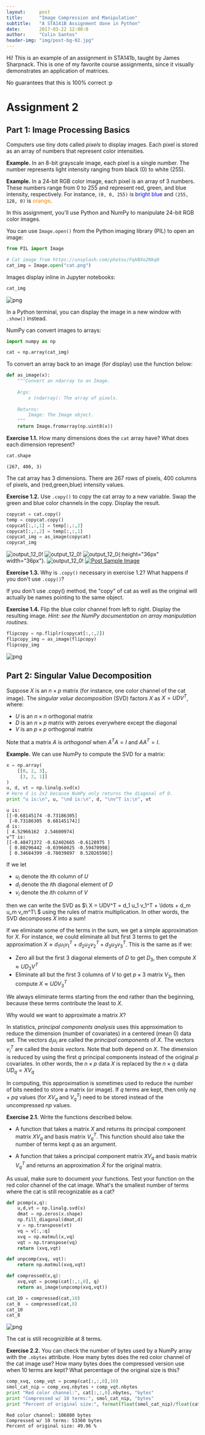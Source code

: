 ```yaml
---
layout:     post
title:      "Image Compression and Manipulation"
subtitle:   "A STA141B Assignment done in Python"
date:       2017-03-22 12:00:0
author:     "Colin Santos"
header-img: "img/post-bg-02.jpg"
---
```


Hi! This is an example of an assignment in STA141b, taught by James Sharpnack. This is one of my favorite course assignments, since it visually demonstrates an application of matrices. 

No guarantees that this is 100% correct :p

# Assignment 2

## Part 1: Image Processing Basics

Computers use tiny dots called _pixels_ to display images. Each pixel is stored as an array of numbers that represent color intensities.

__Example.__ In an 8-bit grayscale image, each pixel is a single number. The number represents light intensity ranging from black (0) to white (255).

__Example.__ In a 24-bit RGB color image, each pixel is an array of 3 numbers. These numbers range from 0 to 255 and represent red, green, and blue intensity, respectively. For instance, `(0, 0, 255)` is <span style="color:#00F">bright blue</span> and `(255, 128, 0)` is <span style="color:#FF8000">orange</span>.

In this assignment, you'll use Python and NumPy to manipulate 24-bit RGB color images.

You can use `Image.open()` from the Python imaging library (PIL) to open an image:


```python
from PIL import Image

# Cat image from https://unsplash.com/photos/FqkBXo2Nkq0
cat_img = Image.open("cat.png")
```

Images display inline in Jupyter notebooks:


```python
cat_img
```




![png](img/output_3_0.png)



In a Python terminal, you can display the image in a new window with `.show()` instead.

NumPy can convert images to arrays:


```python
import numpy as np

cat = np.array(cat_img)
```

To convert an array back to an image (for display) use the function below:


```python
def as_image(x):
    """Convert an ndarray to an Image.
    
    Args:
        x (ndarray): The array of pixels.
        
    Returns:
        Image: The Image object.
    """
    return Image.fromarray(np.uint8(x))
```

__Exercise 1.1.__ How many dimensions does the `cat` array have? What does each dimension represent?


```python
cat.shape
```




    (267, 400, 3)



The cat array has 3 dimensions. There are 267 rows of pixels, 400 columns of pixels, and (red,green,blue) intensity values.

__Exercise 1.2.__ Use `.copy()` to copy the cat array to a new variable. Swap the green and blue color channels in the copy. Display the result.


```python
copycat = cat.copy()
temp = copycat.copy()
copycat[:,:,1] = temp[:,:,2]
copycat[:,:,2] = temp[:,:,1]
copycat_img = as_image(copycat)
copycat_img
```

![output_12_0](../img/output_12_0.png)!
![output_12_0](img/output_12_0.png)!
![output_12_0](output_12_0.png){:height="36px" width="36px"}.
![output_12_0](output_12_0.png)!
<a href="#">
    <img src="{{ site.baseurl }}/img/output_12_0.png" alt="Post Sample Image">
</a>

__Exercise 1.3.__ Why is `.copy()` necessary in exercise 1.2? What happens if you don't use `.copy()`?

If you don't use .copy() method, the "copy" of cat as well as the original will actually be names pointing to the same object. 

__Exercise 1.4.__ Flip the blue color channel from left to right. Display the resulting image. _Hint: see the NumPy documentation on array manipulation routines._


```python
flipcopy = np.fliplr(copycat[:,:,2])
flipcopy_img = as_image(flipcopy)
flipcopy_img
```




![png](img/output_16_0.png)



## Part 2: Singular Value Decomposition

Suppose $X$ is an $n \times p$ matrix (for instance, one color channel of the cat image). The _singular value decomposition_ (SVD) factors $X$ as $X = UD V^T$, where:

* $U$ is an $n \times n$ orthogonal matrix
* $D$ is an $n \times p$ matrix with zeroes everywhere except the diagonal
* $V$ is an $p \times p$ orthogonal matrix

Note that a matrix $A$ is _orthogonal_ when $A^T A = I$ and $AA^T = I$.

__Example.__ We can use NumPy to compute the SVD for a matrix:


```python
x = np.array(
    [[0, 2, 3],
     [3, 2, 1]]
)
u, d, vt = np.linalg.svd(x)
# Here d is 2x2 because NumPy only returns the diagonal of D.
print "u is:\n", u, "\nd is:\n", d, "\nv^T is:\n", vt
```

    u is:
    [[-0.68145174 -0.73186305]
     [-0.73186305  0.68145174]] 
    d is:
    [ 4.52966162  2.54600974] 
    v^T is:
    [[-0.48471372 -0.62402665 -0.6128975 ]
     [ 0.80296442 -0.03960025 -0.59470998]
     [ 0.34684399 -0.78039897  0.52026598]]


If we let

* $u_i$ denote the $i$th column of $U$
* $d_i$ denote the $i$th diagonal element of $D$
* $v_i$ denote the $i$th column of $V$

then we can write the SVD as $\ X = UDV^T = d_1 u_1 v_1^T + \ldots + d_m u_m v_m^T\ $ using the rules of matrix multiplication. In other words, the SVD decomposes $X$ into a sum!

If we eliminate some of the terms in the sum, we get a simple approximation for $X$. For instance, we could eliminate all but first 3 terms to get the approximation $X \approx d_1 u_1 v_1^T + d_2 u_2 v_2^T + d_3 u_3 v_3^T$. This is the same as if we:

* Zero all but the first 3 diagonal elements of $D$ to get $D_3$, then compute $X \approx UD_3V^T$
* Eliminate all but the first 3 columns of $V$ to get $p \times 3$ matrix $V_3$, then compute $X \approx UDV_3^T$

We always eliminate terms starting from the end rather than the beginning, because these terms contribute the least to $X$.

Why would we want to approximate a matrix $X$?

In statistics, _principal components analysis_ uses this approximation to reduce the dimension (number of covariates) in a  centered (mean 0) data set. The vectors $d_i u_i$ are called the _principal components_ of $X$. The vectors $v_i^T$ are called the _basis vectors_. Note that both depend on $X$. The dimension is reduced by using the first $q$ principal components instead of the original $p$ covariates. In other words, the $n \times p$ data $X$ is replaced by the $n \times q$ data $UD_q = XV_q$

In computing, this approximation is sometimes used to reduce the number of bits needed to store a matrix (or image). If $q$ terms are kept, then only $nq + pq$ values (for $XV_q$ and $V_q^T$) need to be stored instead of the uncompressed $np$ values.

__Exercise 2.1.__ Write the functions described below.

* A function that takes a matrix $X$ and returns its principal component matrix $XV_q$ and basis matrix $V_q^T$. This function should also take the number of terms kept $q$ as an argument.

* A function that takes a principal component matrix $XV_q$ and basis matrix $V_q^T$ and returns an approximation $\hat{X}$ for the original matrix.

As usual, make sure to document your functions. Test your function on the red color channel of the cat image. What's the smallest number of terms where the cat is still recognizable as a cat?


```python
def pcomp(x,q):
    u,d,vt = np.linalg.svd(x)
    dmat = np.zeros(x.shape)
    np.fill_diagonal(dmat,d)
    v = np.transpose(vt)
    vq = v[:,:q]
    xvq = np.matmul(x,vq)
    vqt = np.transpose(vq)
    return (xvq,vqt)

def unpcomp(xvq, vqt):
    return np.matmul(xvq,vqt)

def compressed(x,q):
    xvq,vqt = pcomp(cat[:,:,0], q)
    return as_image(unpcomp(xvq,vqt))

cat_10 = compressed(cat,10)
cat_8  = compressed(cat,8)
cat_10
cat_8
```




![png](img/output_20_0.png)



 The cat is still recognizible at 8 terms.

__Exercise 2.2.__ You can check the number of bytes used by a NumPy array with the `.nbytes` attribute. How many bytes does the red color channel of the cat image use? How many bytes does the compressed version use when 10 terms are kept? What percentage of the original size is this?


```python
comp_xvq, comp_vqt = pcomp(cat[:,:,0],10)
smol_cat_nip = comp_xvq.nbytes + comp_vqt.nbytes
print "Red color channel:", cat[:,:,0].nbytes, "bytes"
print "Compressed w/ 10 terms:", smol_cat_nip, "bytes"
print "Percent of original size:", format(float(smol_cat_nip)/float(cat[:,:,0].nbytes) * 100, '.2f') ,"%"
```

    Red color channel: 106800 bytes
    Compressed w/ 10 terms: 53360 bytes
    Percent of original size: 49.96 %



```python

```
